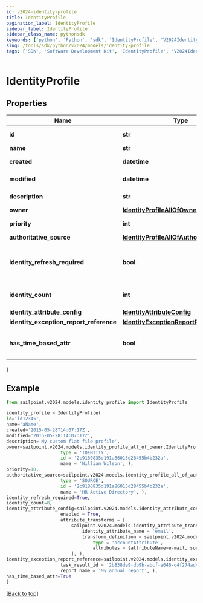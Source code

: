 ```yaml
---
id: v2024-identity-profile
title: IdentityProfile
pagination_label: IdentityProfile
sidebar_label: IdentityProfile
sidebar_class_name: pythonsdk
keywords: ['python', 'Python', 'sdk', 'IdentityProfile', 'V2024IdentityProfile'] 
slug: /tools/sdk/python/v2024/models/identity-profile
tags: ['SDK', 'Software Development Kit', 'IdentityProfile', 'V2024IdentityProfile']
---
```


# IdentityProfile


## Properties

Name | Type | Description | Notes
------------ | ------------- | ------------- | -------------
**id** | **str** | System-generated unique ID of the Object | [optional] [readonly] 
**name** | **str** | Name of the Object | [required]
**created** | **datetime** | Creation date of the Object | [optional] [readonly] 
**modified** | **datetime** | Last modification date of the Object | [optional] [readonly] 
**description** | **str** | The description of the Identity Profile. | [optional] 
**owner** | [**IdentityProfileAllOfOwner**](identity-profile-all-of-owner) |  | [optional] 
**priority** | **int** | The priority for an Identity Profile. | [optional] 
**authoritative_source** | [**IdentityProfileAllOfAuthoritativeSource**](identity-profile-all-of-authoritative-source) |  | [required]
**identity_refresh_required** | **bool** | True if a identity refresh is needed. Typically triggered when a change on the source has been made. | [optional] [default to False]
**identity_count** | **int** | The number of identities that belong to the Identity Profile. | [optional] 
**identity_attribute_config** | [**IdentityAttributeConfig**](identity-attribute-config) |  | [optional] 
**identity_exception_report_reference** | [**IdentityExceptionReportReference**](identity-exception-report-reference) |  | [optional] 
**has_time_based_attr** | **bool** | Indicates the value of requiresPeriodicRefresh attribute for the Identity Profile. | [optional] [default to False]
}

## Example

```python
from sailpoint.v2024.models.identity_profile import IdentityProfile

identity_profile = IdentityProfile(
id='id12345',
name='aName',
created='2015-05-28T14:07:17Z',
modified='2015-05-28T14:07:17Z',
description='My custom flat file profile',
owner=sailpoint.v2024.models.identity_profile_all_of_owner.IdentityProfile_allOf_owner(
                    type = 'IDENTITY', 
                    id = '2c9180835d191a86015d28455b4b232a', 
                    name = 'William Wilson', ),
priority=10,
authoritative_source=sailpoint.v2024.models.identity_profile_all_of_authoritative_source.IdentityProfile_allOf_authoritativeSource(
                    type = 'SOURCE', 
                    id = '2c9180835d191a86015d28455b4b232a', 
                    name = 'HR Active Directory', ),
identity_refresh_required=True,
identity_count=8,
identity_attribute_config=sailpoint.v2024.models.identity_attribute_config.IdentityAttributeConfig(
                    enabled = True, 
                    attribute_transforms = [
                        sailpoint.v2024.models.identity_attribute_transform.IdentityAttributeTransform(
                            identity_attribute_name = 'email', 
                            transform_definition = sailpoint.v2024.models.transform_definition.TransformDefinition(
                                type = 'accountAttribute', 
                                attributes = {attributeName=e-mail, sourceName=MySource, sourceId=2c9180877a826e68017a8c0b03da1a53}, ), )
                        ], ),
identity_exception_report_reference=sailpoint.v2024.models.identity_exception_report_reference.IdentityExceptionReportReference(
                    task_result_id = '2b838de9-db9b-abcf-e646-d4f274ad4238', 
                    report_name = 'My annual report', ),
has_time_based_attr=True
)

```
[[Back to top]](#) 

